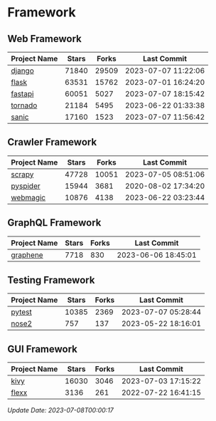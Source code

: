 # Framework

## Web Framework
| Project Name | Stars | Forks | Last Commit |
| ------------ | ----- | ----- | ----------- |
| [django](https://github.com/django/django) | 71840 | 29509 | 2023-07-07 11:22:06 |
| [flask](https://github.com/pallets/flask) | 63531 | 15762 | 2023-07-01 16:24:20 |
| [fastapi](https://github.com/tiangolo/fastapi) | 60051 | 5027 | 2023-07-07 18:15:42 |
| [tornado](https://github.com/tornadoweb/tornado) | 21184 | 5495 | 2023-06-22 01:33:38 |
| [sanic](https://github.com/sanic-org/sanic) | 17160 | 1523 | 2023-07-07 11:56:42 |

## Crawler Framework
| Project Name | Stars | Forks | Last Commit |
| ------------ | ----- | ----- | ----------- |
| [scrapy](https://github.com/scrapy/scrapy) | 47728 | 10051 | 2023-07-05 08:51:06 |
| [pyspider](https://github.com/binux/pyspider) | 15944 | 3681 | 2020-08-02 17:34:20 |
| [webmagic](https://github.com/code4craft/webmagic) | 10876 | 4138 | 2023-06-22 03:23:44 |

## GraphQL Framework
| Project Name | Stars | Forks | Last Commit |
| ------------ | ----- | ----- | ----------- |
| [graphene](https://github.com/graphql-python/graphene) | 7718 | 830 | 2023-06-06 18:45:01 |

## Testing Framework
| Project Name | Stars | Forks | Last Commit |
| ------------ | ----- | ----- | ----------- |
| [pytest](https://github.com/pytest-dev/pytest) | 10385 | 2369 | 2023-07-07 05:28:44 |
| [nose2](https://github.com/nose-devs/nose2) | 757 | 137 | 2023-05-22 18:16:01 |

## GUI Framework
| Project Name | Stars | Forks | Last Commit |
| ------------ | ----- | ----- | ----------- |
| [kivy](https://github.com/kivy/kivy) | 16030 | 3046 | 2023-07-03 17:15:22 |
| [flexx](https://github.com/flexxui/flexx) | 3136 | 261 | 2022-07-22 16:41:15 |

*Update Date: 2023-07-08T00:00:17*